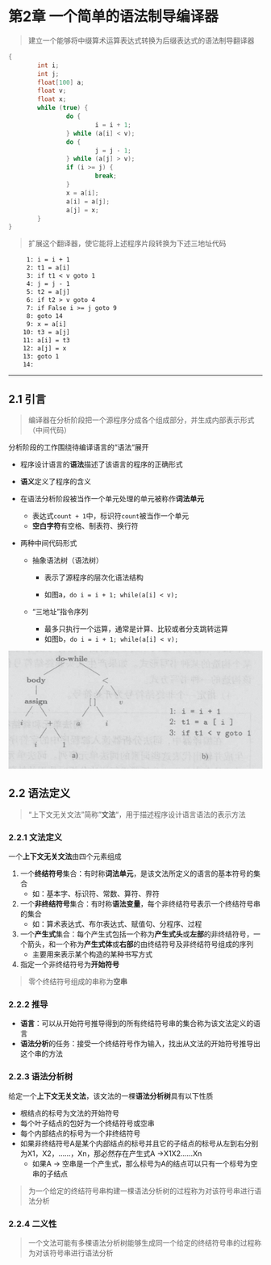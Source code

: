 # 第2章 一个简单的语法制导编译器

>   建立一个能够将中缀算术运算表达式转换为后缀表达式的语法制导翻译器



```java
{
		int i;
		int j;
		float[100] a;
		float v;
		float x;
		while (true) {
				do {
						i = i + 1;
				} while (a[i] < v);
				do {
						j = j - 1;
				} while (a[j] > v);
				if (i >= j) {
						break;
				}
				x = a[i];
				a[i] = a[j];
				a[j] = x;
		}
}
```

> 扩展这个翻译器，使它能将上述程序片段转换为下述三地址代码



```
	 1:	i = i + 1
	 2:	t1 = a[i]
 	 3:	if t1 < v goto 1
	 4:	j = j - 1
	 5:	t2 = a[j]
	 6:	if t2 > v goto 4
	 7:	if False i >= j goto 9
	 8:	goto 14
	 9:	x = a[i]
	10:	t3 = a[j]
	11:	a[i] = t3
	12:	a[j] = x
	13:	goto 1
	14:
```



---

## 2.1 引言

> 编译器在分析阶段把一个源程序分成各个组成部分，并生成内部表示形式（中间代码）

分析阶段的工作围绕待编译语言的“语法“展开

- 程序设计语言的**语法**描述了该语言的程序的正确形式
- **语义**定义了程序的含义

- 在语法分析阶段被当作一个单元处理的单元被称作**词法单元**
  - 表达式`count + 1`中，标识符`count`被当作一个单元
  - **空白字符**有空格、制表符、换行符

- 两种中间代码形式
  - 抽象语法树（语法树）
  
    - 表示了源程序的层次化语法结构
  
    - 如图a，`do i = i + 1; while(a[i] < v);`
  
  - “三地址”指令序列
  
    - 最多只执行一个运算，通常是计算、比较或者分支跳转运算
    - 如图b，`do i = i + 1; while(a[i] < v);`

![中间代码形式](./Pictures/中间代码形式.png)

## 2.2 语法定义

> “上下文无关文法”简称”**文法**“，用于描述程序设计语言语法的表示方法



### 2.2.1 文法定义

一个**上下文无关文法**由四个元素组成

1. 一个**终结符号**集合：有时称**词法单元**，是该文法所定义的语言的基本符号的集合
   - 如：基本字、标识符、常数、算符、界符
2. 一个**非终结符号**集合：有时称**语法变量**，每个非终结符号表示一个终结符号串的集合
   - 如：算术表达式、布尔表达式、赋值句、分程序、过程
3. 一个**产生式**集合：每个产生式包括一个称为**产生式头**或**左部**的非终结符号，一个箭头，和一个称为**产生式体**或**右部**的由终结符号及非终结符号组成的序列
   - 主要用来表示某个构造的某种书写方式
4. 指定一个非终结符号为**开始符号**

> 零个终结符号组成的串称为**空串**

### 2.2.2 推导

- **语言**：可以从开始符号推导得到的所有终结符号串的集合称为该文法定义的语言
- **语法分析**的任务：接受一个终结符号作为输入，找出从文法的开始符号推导出这个串的方法

### 2.2.3 语法分析树

给定一个**上下文无关文法**，该文法的一棵**语法分析树**具有以下性质

- 根结点的标号为文法的开始符号
- 每个叶子结点的包好为一个终结符号或空串
- 每个内部结点的标号为一个非终结符号
- 如果非终结符号A是某个内部结点的标号并且它的子结点的标号从左到右分别为X1，X2，……，Xn，那必然存在产生式A ->X1X2……Xn
  - 如果A -> 空串是一个产生式，那么标号为A的结点可以只有一个标号为空串的子结点

> 为一个给定的终结符号串构建一棵语法分析树的过程称为对该符号串进行语法分析

### 2.2.4 二义性

> 一个文法可能有多棵语法分析树能够生成同一个给定的终结符号串的过程称为对该符号串进行语法分析